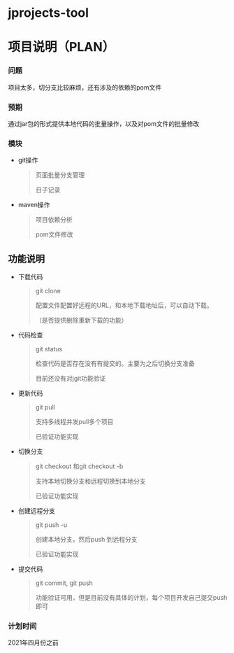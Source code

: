 # jprojects-tool
# 项目说明（PLAN）

### 问题

项目太多，切分支比较麻烦，还有涉及的依赖的pom文件

### 预期

通过jar包的形式提供本地代码的批量操作，以及对pom文件的批量修改

### 模块

- git操作

  > 页面批量分支管理
  >
  > 日子记录

- maven操作

  > 项目依赖分析
  >
  > pom文件修改

## 功能说明

- 下载代码

  > git clone
  >
  > 配置文件配置好远程的URL，和本地下载地址后，可以自动下载。
  >
  > （是否提供删除重新下载的功能）

- 代码检查

  > git status
  >
  > 检查代码是否存在没有有提交的。主要为之后切换分支准备
  >
  > 目前还没有对jgit功能验证

- 更新代码

  > git pull
  >
  > 支持多线程并发pull多个项目
  >
  > 已验证功能实现

- 切换分支

  > git checkout 和git checkout -b
  >
  > 支持本地切换分支和远程切换到本地分支
  >
  > 已验证功能实现

- 创建远程分支

  > git push -u
  >
  > 创建本地分支，然后push 到远程分支
  >
  > 已验证功能实现

- 提交代码

  > git commit, git push
  >
  > 功能验证可用，但是目前没有具体的计划，每个项目开发自己提交push即可

### 计划时间

2021年四月份之前